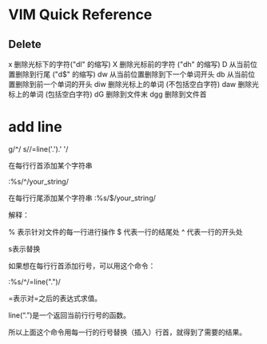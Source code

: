 
# VIM Quick Reference


## Delete

x      删除光标下的字符("dl" 的缩写)
X      删除光标前的字符 ("dh" 的缩写)
D      从当前位置删除到行尾 ("d$" 的缩写)
dw     从当前位置删除到下一个单词开头
db     从当前位置删除到前一个单词的开头
diw    删除光标上的单词 (不包括空白字符)
daw    删除光标上的单词 (包括空白字符)
dG	   删除到文件末
dgg    删除到文件首


# add line 
g/^/ s//\=line('.').' '/

在每行行首添加某个字符串

:%s/^/your_string/

在每行行尾添加某个字符串
:%s/$/your_string/

解释：

% 表示针对文件的每一行进行操作
$ 代表一行的结尾处
^ 代表一行的开头处

s表示替换

如果想在每行行首添加行号，可以用这个命令：

:%s/^/\=line(".")/

\=表示对\=之后的表达式求值。

line(“.”)是一个返回当前行行号的函数。

所以上面这个命令用每一行的行号替换（插入）行首，就得到了需要的结果。





